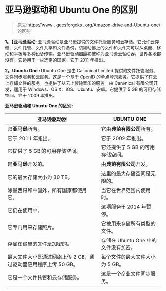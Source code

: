# 亚马逊驱动和 Ubuntu One 的区别

> 原文:[https://www . geesforgeks . org/Amazon-drive-and-Ubuntu-one/](https://www.geeksforgeeks.org/difference-between-amazon-drive-and-ubuntu-one/)的区别

**1。【亚马逊驱动:**
亚马逊驱动是亚马逊提供的文件托管服务和云存储。它允许云存储、文件托管、文件共享和文件备份。该驱动器上的文件和文件夹可以从桌面、移动和平板等多种设备传输。亚马逊驱动器最初被称为亚马逊云驱动器。世界各地都没有。它适用于一些选定的国家。它于 2011 年推出。

**2。Ubuntu One :**
Ubuntu One 是由 Canonical Limited 提供的文件托管服务、文件同步服务和云服务。这是一个基于 OpenID 的单点登录服务。它提供了在云上存储文件的服务，也提供了从云上传输音乐的服务。由 Canonical 有限公司开发，适用于 Windows、OS X、iOS、Ubuntu、安卓。它提供了 5 GB 的可用存储空间。它于 2009 年推出。

**亚马逊驱动和 Ubuntu One 的区别:**

<center>

| 亚马逊驱动器 | UBUNTU ONE |
| --- | --- |
| 归**亚马逊**所有。 | 它由**典范有限公司**所有。 |
| 它于 2011 年推出。 | 它于 2009 年推出。 |
| 它提供了 5 GB 的可用存储空间。 | 它还提供了 5 GB 的可用存储空间。 |
| 是**亚马逊**开发的。 | 由**典范有限公司**开发。 |
| 它的最大存储大小为 30 TB。 | 这里的最大存储空间是无限的。 |
| 除墨西哥和中国外，所有国家都使用它。 | 当它在世界范围内使用时。 |
| 它仍在使用中。 | 这项服务于 2014 年暂停。 |
| 它专门用来存储照片。 | 它被用来存储所有类型的文件。 |
| 存储在这里的文件是加密的。 | 存储在 Ubuntu One 中的文件没有加密。 |
| 最大文件大小是通过网络上传 2 GB，通过驱动器应用程序上传 50 GB。 | 每个文件的最大文件大小为 5 GB。 |
| 它是一个文件托管和云存储服务。 | 这是一个商业文件同步服务。 |

</center>